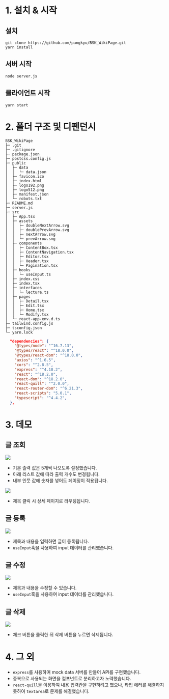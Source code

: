 # 1. 설치 & 시작

## 설치

```terminal
git clone https://github.com/pangkyu/BSK_WikiPage.git
yarn install
```

## 서버 시작

```terminal
node server.js
```

## 클라이언트 시작

```terminal
yarn start
```

# 2. 폴더 구조 및 디펜던시

```
BSK_WikiPage
├─ .git
├─ .gitignore
├─ package.json
├─ postcss.config.js
├─ public
│  ├─ data
│  │  └─ data.json
│  ├─ favicon.ico
│  ├─ index.html
│  ├─ logo192.png
│  ├─ logo512.png
│  ├─ manifest.json
│  └─ robots.txt
├─ README.md
├─ server.js
├─ src
│  ├─ App.tsx
│  ├─ assets
│  │  ├─ doubleNextArrow.svg
│  │  ├─ doublePrevArrow.svg
│  │  ├─ nextArrow.svg
│  │  └─ prevArrow.svg
│  ├─ components
│  │  ├─ ContentBox.tsx
│  │  ├─ ContentNavigation.tsx
│  │  ├─ Editor.tsx
│  │  ├─ Header.tsx
│  │  └─ Pagination.tsx
│  ├─ hooks
│  │  └─ useInput.ts
│  ├─ index.css
│  ├─ index.tsx
│  ├─ interfaces
│  │  └─ lecture.ts
│  ├─ pages
│  │  ├─ Detail.tsx
│  │  ├─ Edit.tsx
│  │  ├─ Home.tsx
│  │  └─ Modify.tsx
│  └─ react-app-env.d.ts
├─ tailwind.config.js
├─ tsconfig.json
└─ yarn.lock
```

```json
  "dependencies": {
    "@types/node": "^16.7.13",
    "@types/react": "^18.0.0",
    "@types/react-dom": "^18.0.0",
    "axios": "^1.6.5",
    "cors": "^2.8.5",
    "express": "^4.18.2",
    "react": "^18.2.0",
    "react-dom": "^18.2.0",
    "react-quill": "^2.0.0",
    "react-router-dom": "^6.21.3",
    "react-scripts": "5.0.1",
    "typescript": "^4.4.2",
  },
```

# 3. 데모

## 글 조회

![](https://velog.velcdn.com/images/pangkyu/post/2d565b03-e073-4fbf-b004-4ddfa3d46306/image.gif)

- 기본 출력 값은 5개씩 나오도록 설정했습니다.
- 아래 리스트 값에 따라 출력 개수도 변경됩니다.
- 내부 인풋 값에 숫자를 넣어도 페이징이 적용됩니다.

![](https://velog.velcdn.com/images/pangkyu/post/d7aeef0b-4311-452a-9607-6b0c74b30585/image.gif)

- 제목 클릭 시 상세 페이지로 라우팅됩니다.

## 글 등록

![](https://velog.velcdn.com/images/pangkyu/post/f853946c-3211-4505-a28b-47e222e390fe/image.gif)

- 제목과 내용을 입력하면 글이 등록됩니다.
- `useInput`훅을 사용하여 input 데이터를 관리했습니다.

## 글 수정

![](https://velog.velcdn.com/images/pangkyu/post/52b46032-8aa4-4ecd-96ae-0363e3fe61c3/image.gif)

- 제목과 내용을 수정할 수 있습니다.
- `useInput`훅을 사용하여 input 데이터를 관리했습니다.

## 글 삭제

![](https://velog.velcdn.com/images/pangkyu/post/c6424009-3fe0-4367-a4f3-b63bd9c6212e/image.gif)

- 체크 버튼을 클릭한 뒤 삭제 버튼을 누르면 삭제됩니다.

# 4. 그 외

- `express`를 사용하여 mock data 서버를 만들어 API를 구현했습니다.
- 중복으로 사용되는 화면을 컴포넌트로 분리하고자 노력했습니다.
- `react-quill`을 이용하여 내용 입력칸을 구현하려고 했으나, 타입 에러를 해결하지 못하여 `textarea`로 문제를 해결했습니다.
